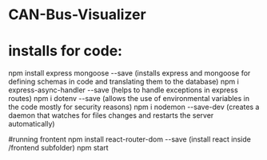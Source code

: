 # CAN-Bus-Visualizer

# installs for code:
npm install express mongoose --save (installs express and mongoose for defining schemas in code and translating them to the database)
npm i express-async-handler --save (helps to handle exceptions in express routes)
npm i dotenv --save (allows the use of environmental variables in the code mostly for security reasons)
npm i nodemon --save-dev (creates a daemon that watches for files changes and restarts the server automatically)

#running frontent
npm install react-router-dom --save (install react inside /frontend subfolder)
npm start
